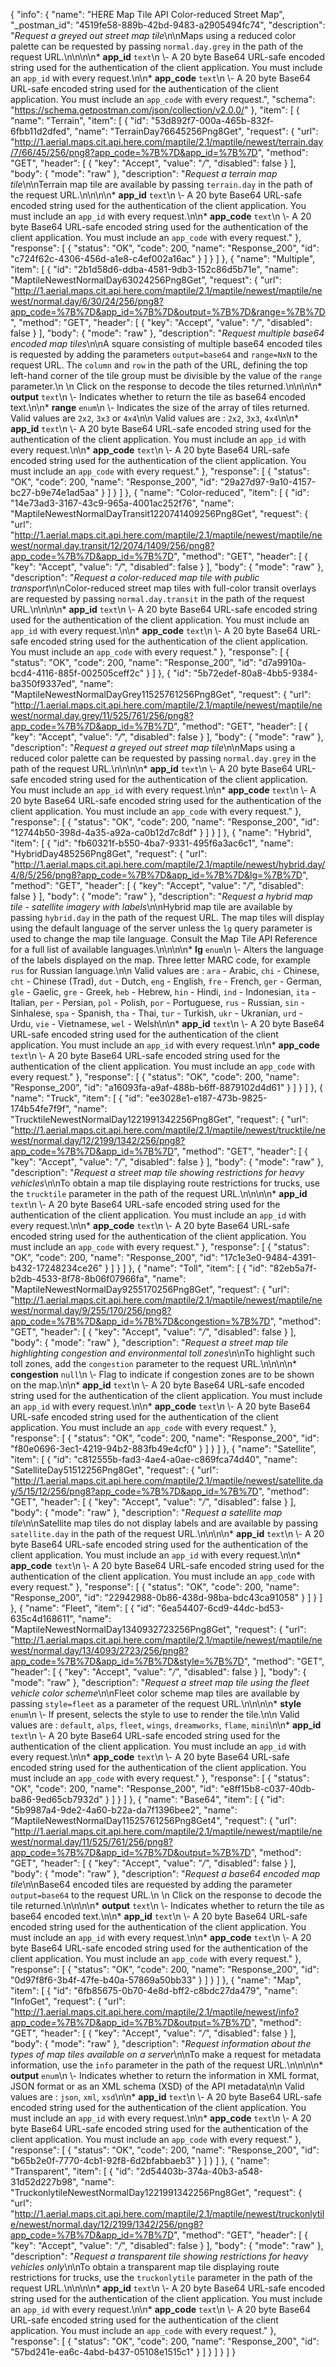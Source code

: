 {
  "info": {
    "name": "HERE Map Tile API Color-reduced Street Map",
    "_postman_id": "4519fe58-889b-42bd-9483-a2905494fc74",
    "description": "*Request a greyed out street map tile*\n\nMaps using a reduced color palette can be requested by passing `normal.day.grey` in the path of the request URL.\n\n\n\n* **app_id**  `text`\n \\- A 20 byte Base64 URL-safe encoded string used for the authentication of the client application.    You must include an `app_id` with every request.\n\n* **app_code**  `text`\n \\- A 20 byte Base64 URL-safe encoded string used for the authentication of the client application.    You must include an `app_code` with every request.",
    "schema": "https://schema.getpostman.com/json/collection/v2.0.0/"
  },
  "item": [
    {
      "name": "Terrain",
      "item": [
        {
          "id": "53d892f7-000a-465b-832f-6fbb11d2dfed",
          "name": "TerrainDay76645256Png8Get",
          "request": {
            "url": "http://1.aerial.maps.cit.api.here.com/maptile/2.1/maptile/newest/terrain.day/7/66/45/256/png8?app_code=%7B%7D&app_id=%7B%7D",
            "method": "GET",
            "header": [
              {
                "key": "Accept",
                "value": "*/*",
                "disabled": false
              }
            ],
            "body": {
              "mode": "raw"
            },
            "description": "*Request a terrain map tile*\n\nTerrain map tile are available by passing `terrain.day` in the path of the request URL.\n\n\n\n* **app_id**  `text`\n \\- A 20 byte Base64 URL-safe encoded string used for the authentication of the client application.    You must include an `app_id` with every request.\n\n* **app_code**  `text`\n \\- A 20 byte Base64 URL-safe encoded string used for the authentication of the client application.    You must include an `app_code` with every request."
          },
          "response": [
            {
              "status": "OK",
              "code": 200,
              "name": "Response_200",
              "id": "c724f62c-4306-456d-a1e8-c4ef002a16ac"
            }
          ]
        }
      ]
    },
    {
      "name": "Multiple",
      "item": [
        {
          "id": "2b1d58d6-ddba-4581-9db3-152c86d5b71e",
          "name": "MaptileNewestNormalDay63024256Png8Get",
          "request": {
            "url": "http://1.aerial.maps.cit.api.here.com/maptile/2.1/maptile/newest/maptile/newest/normal.day/6/30/24/256/png8?app_code=%7B%7D&app_id=%7B%7D&output=%7B%7D&range=%7B%7D",
            "method": "GET",
            "header": [
              {
                "key": "Accept",
                "value": "*/*",
                "disabled": false
              }
            ],
            "body": {
              "mode": "raw"
            },
            "description": "*Request multiple base64 encoded map tiles*\n\nA square consisting of multiple base64 encoded tiles is requested by adding the parameters `output=base64` and `range=NxN` to the request URL. The `column` and `row` in the path of the URL, defining the top left-hand corner of the tile group must be divisible by the value of the `range` parameter.\n  \n  Click on the response to decode the tiles returned.\n\n\n\n* **output**  `text`\n \\- Indicates whether to return the tile as base64 encoded text.\n\n* **range**  `enum`\n \\- Indicates the size of the array of tiles returned. Valid values are `2x2`, `3x3` or `4x4`\n\n Valid values are : `2x2`, `3x3`, `4x4`\n\n* **app_id**  `text`\n \\- A 20 byte Base64 URL-safe encoded string used for the authentication of the client application.    You must include an `app_id` with every request.\n\n* **app_code**  `text`\n \\- A 20 byte Base64 URL-safe encoded string used for the authentication of the client application.    You must include an `app_code` with every request."
          },
          "response": [
            {
              "status": "OK",
              "code": 200,
              "name": "Response_200",
              "id": "29a27d97-9a10-4157-bc27-b9e74e1ad5aa"
            }
          ]
        }
      ]
    },
    {
      "name": "Color-reduced",
      "item": [
        {
          "id": "14e73ad3-3167-43c9-965a-4001ac252f76",
          "name": "MaptileNewestNormalDayTransit1220741409256Png8Get",
          "request": {
            "url": "http://1.aerial.maps.cit.api.here.com/maptile/2.1/maptile/newest/maptile/newest/normal.day.transit/12/2074/1409/256/png8?app_code=%7B%7D&app_id=%7B%7D",
            "method": "GET",
            "header": [
              {
                "key": "Accept",
                "value": "*/*",
                "disabled": false
              }
            ],
            "body": {
              "mode": "raw"
            },
            "description": "*Request a color-reduced map tile with public transport*\n\nColor-reduced street map tiles with full-color transit overlays are requested by passing `normal.day.transit` in the path of the request URL.\n\n\n\n* **app_id**  `text`\n \\- A 20 byte Base64 URL-safe encoded string used for the authentication of the client application.    You must include an `app_id` with every request.\n\n* **app_code**  `text`\n \\- A 20 byte Base64 URL-safe encoded string used for the authentication of the client application.    You must include an `app_code` with every request."
          },
          "response": [
            {
              "status": "OK",
              "code": 200,
              "name": "Response_200",
              "id": "d7a9910a-bcd4-4116-885f-002505ceff2c"
            }
          ]
        },
        {
          "id": "5b72edef-80a8-4bb5-9384-ba350f9337ed",
          "name": "MaptileNewestNormalDayGrey11525761256Png8Get",
          "request": {
            "url": "http://1.aerial.maps.cit.api.here.com/maptile/2.1/maptile/newest/maptile/newest/normal.day.grey/11/525/761/256/png8?app_code=%7B%7D&app_id=%7B%7D",
            "method": "GET",
            "header": [
              {
                "key": "Accept",
                "value": "*/*",
                "disabled": false
              }
            ],
            "body": {
              "mode": "raw"
            },
            "description": "*Request a greyed out street map tile*\n\nMaps using a reduced color palette can be requested by passing `normal.day.grey` in the path of the request URL.\n\n\n\n* **app_id**  `text`\n \\- A 20 byte Base64 URL-safe encoded string used for the authentication of the client application.    You must include an `app_id` with every request.\n\n* **app_code**  `text`\n \\- A 20 byte Base64 URL-safe encoded string used for the authentication of the client application.    You must include an `app_code` with every request."
          },
          "response": [
            {
              "status": "OK",
              "code": 200,
              "name": "Response_200",
              "id": "12744b50-398d-4a35-a92a-ca0b12d7c8df"
            }
          ]
        }
      ]
    },
    {
      "name": "Hybrid",
      "item": [
        {
          "id": "fb60321f-b550-4ba7-9331-495f6a3ac6c1",
          "name": "HybridDay485256Png8Get",
          "request": {
            "url": "http://1.aerial.maps.cit.api.here.com/maptile/2.1/maptile/newest/hybrid.day/4/8/5/256/png8?app_code=%7B%7D&app_id=%7B%7D&lg=%7B%7D",
            "method": "GET",
            "header": [
              {
                "key": "Accept",
                "value": "*/*",
                "disabled": false
              }
            ],
            "body": {
              "mode": "raw"
            },
            "description": "*Request a hybrid map tile - satellite imagery with labels*\n\nHybrid map tile are available by passing `hybrid.day` in the path of the request URL. The map tiles will display using the default language of the server unless the `lg` query parameter is used to change the map tile language. Consult the  Map Tile API Reference for a full list of available languages.\n\n\n\n* **lg**  `enum`\n \\- Alters the language of the labels displayed on the map. Three letter MARC code, for example `rus` for Russian language.\n\n Valid values are : `ara` - Arabic, `chi` - Chinese, `cht` - Chinese (Trad), `dut` - Dutch, `eng` - English, `fre` - French, `ger` - German, `gle` - Gaelic, `gre` - Greek, `heb` - Hebrew, `hin` - Hindi, `ind` - Indonesian, `ita` - Italian, `per` - Persian, `pol` - Polish, `por` - Portuguese, `rus` - Russian, `sin` - Sinhalese, `spa` - Spanish, `tha` - Thai, `tur` - Turkish, `ukr` - Ukranian, `urd` - Urdu, `vie` - Vietnamese, `wel` - Welsh\n\n* **app_id**  `text`\n \\- A 20 byte Base64 URL-safe encoded string used for the authentication of the client application.    You must include an `app_id` with every request.\n\n* **app_code**  `text`\n \\- A 20 byte Base64 URL-safe encoded string used for the authentication of the client application.    You must include an `app_code` with every request."
          },
          "response": [
            {
              "status": "OK",
              "code": 200,
              "name": "Response_200",
              "id": "a16093fa-a9af-488b-b6ff-8879102d4d61"
            }
          ]
        }
      ]
    },
    {
      "name": "Truck",
      "item": [
        {
          "id": "ee3028e1-e187-473b-9825-174b54fe7f9f",
          "name": "TrucktileNewestNormalDay1221991342256Png8Get",
          "request": {
            "url": "http://1.aerial.maps.cit.api.here.com/maptile/2.1/maptile/newest/trucktile/newest/normal.day/12/2199/1342/256/png8?app_code=%7B%7D&app_id=%7B%7D",
            "method": "GET",
            "header": [
              {
                "key": "Accept",
                "value": "*/*",
                "disabled": false
              }
            ],
            "body": {
              "mode": "raw"
            },
            "description": "*Request a street map tile showing restrictions for heavy vehicles*\n\nTo obtain a map tile displaying route restrictions for trucks, use the `trucktile` parameter in the path of the request URL.\n\n\n\n* **app_id**  `text`\n \\- A 20 byte Base64 URL-safe encoded string used for the authentication of the client application.    You must include an `app_id` with every request.\n\n* **app_code**  `text`\n \\- A 20 byte Base64 URL-safe encoded string used for the authentication of the client application.    You must include an `app_code` with every request."
          },
          "response": [
            {
              "status": "OK",
              "code": 200,
              "name": "Response_200",
              "id": "17c1e3e0-9484-4391-b432-17248234ce26"
            }
          ]
        }
      ]
    },
    {
      "name": "Toll",
      "item": [
        {
          "id": "82eb5a7f-b2db-4533-8f78-8b06f07966fa",
          "name": "MaptileNewestNormalDay9255170256Png8Get",
          "request": {
            "url": "http://1.aerial.maps.cit.api.here.com/maptile/2.1/maptile/newest/maptile/newest/normal.day/9/255/170/256/png8?app_code=%7B%7D&app_id=%7B%7D&congestion=%7B%7D",
            "method": "GET",
            "header": [
              {
                "key": "Accept",
                "value": "*/*",
                "disabled": false
              }
            ],
            "body": {
              "mode": "raw"
            },
            "description": "*Request a street map tile highlighting congestion and environmental toll zones*\n\nTo highlight such toll zones, add the `congestion` parameter to the request URL.\n\n\n\n* **congestion**  `null`\n \\- Flag to indicate if congestion zones are to be shown on the map.\n\n* **app_id**  `text`\n \\- A 20 byte Base64 URL-safe encoded string used for the authentication of the client application.    You must include an `app_id` with every request.\n\n* **app_code**  `text`\n \\- A 20 byte Base64 URL-safe encoded string used for the authentication of the client application.    You must include an `app_code` with every request."
          },
          "response": [
            {
              "status": "OK",
              "code": 200,
              "name": "Response_200",
              "id": "f80e0696-3ec1-4219-94b2-883fb49e4cf0"
            }
          ]
        }
      ]
    },
    {
      "name": "Satellite",
      "item": [
        {
          "id": "c812555b-fad3-4ae4-a0ae-c869fca74d40",
          "name": "SatelliteDay51512256Png8Get",
          "request": {
            "url": "http://1.aerial.maps.cit.api.here.com/maptile/2.1/maptile/newest/satellite.day/5/15/12/256/png8?app_code=%7B%7D&app_id=%7B%7D",
            "method": "GET",
            "header": [
              {
                "key": "Accept",
                "value": "*/*",
                "disabled": false
              }
            ],
            "body": {
              "mode": "raw"
            },
            "description": "*Request a satellite map tile*\n\nSatellite map tiles do not display labels and are available by passing `satellite.day` in the path of the request URL.\n\n\n\n* **app_id**  `text`\n \\- A 20 byte Base64 URL-safe encoded string used for the authentication of the client application.    You must include an `app_id` with every request.\n\n* **app_code**  `text`\n \\- A 20 byte Base64 URL-safe encoded string used for the authentication of the client application.    You must include an `app_code` with every request."
          },
          "response": [
            {
              "status": "OK",
              "code": 200,
              "name": "Response_200",
              "id": "22942988-0b86-438d-98ba-bdc43ca91058"
            }
          ]
        }
      ]
    },
    {
      "name": "Fleet",
      "item": [
        {
          "id": "6ea54407-6cd9-44dc-bd53-635c4d168611",
          "name": "MaptileNewestNormalDay1340932723256Png8Get",
          "request": {
            "url": "http://1.aerial.maps.cit.api.here.com/maptile/2.1/maptile/newest/maptile/newest/normal.day/13/4093/2723/256/png8?app_code=%7B%7D&app_id=%7B%7D&style=%7B%7D",
            "method": "GET",
            "header": [
              {
                "key": "Accept",
                "value": "*/*",
                "disabled": false
              }
            ],
            "body": {
              "mode": "raw"
            },
            "description": "*Request a street map tile using the fleet vehicle color scheme*\n\nFleet color scheme map tiles are available by passing `style=fleet` as a parameter of the request URL.\n\n\n\n* **style**  `enum`\n \\- If present, selects the style to use to render the tile.\n\n Valid values are : `default`, `alps`, `fleet`, `wings`, `dreamworks`, `flame`, `mini`\n\n* **app_id**  `text`\n \\- A 20 byte Base64 URL-safe encoded string used for the authentication of the client application.    You must include an `app_id` with every request.\n\n* **app_code**  `text`\n \\- A 20 byte Base64 URL-safe encoded string used for the authentication of the client application.    You must include an `app_code` with every request."
          },
          "response": [
            {
              "status": "OK",
              "code": 200,
              "name": "Response_200",
              "id": "e8ff15b8-c037-40db-ba86-9ed65cb7932d"
            }
          ]
        }
      ]
    },
    {
      "name": "Base64",
      "item": [
        {
          "id": "5b9987a4-9de2-4a60-b22a-da7f1396bee2",
          "name": "MaptileNewestNormalDay11525761256Png8Get4",
          "request": {
            "url": "http://1.aerial.maps.cit.api.here.com/maptile/2.1/maptile/newest/maptile/newest/normal.day/11/525/761/256/png8?app_code=%7B%7D&app_id=%7B%7D&output=%7B%7D",
            "method": "GET",
            "header": [
              {
                "key": "Accept",
                "value": "*/*",
                "disabled": false
              }
            ],
            "body": {
              "mode": "raw"
            },
            "description": "*Request a base64 encoded map tile*\n\nBase64 encoded tiles are requested by adding the parameter `output=base64` to the request URL.\n  \n  Click on the response to decode the tile returned.\n\n\n\n* **output**  `text`\n \\- Indicates whether to return the tile as base64 encoded text.\n\n* **app_id**  `text`\n \\- A 20 byte Base64 URL-safe encoded string used for the authentication of the client application.    You must include an `app_id` with every request.\n\n* **app_code**  `text`\n \\- A 20 byte Base64 URL-safe encoded string used for the authentication of the client application.    You must include an `app_code` with every request."
          },
          "response": [
            {
              "status": "OK",
              "code": 200,
              "name": "Response_200",
              "id": "0d97f8f6-3b4f-47fe-b40a-57869a50bb33"
            }
          ]
        }
      ]
    },
    {
      "name": "Map",
      "item": [
        {
          "id": "6fb85675-0b70-4e8d-bff2-c8bdc27da479",
          "name": "InfoGet",
          "request": {
            "url": "http://1.aerial.maps.cit.api.here.com/maptile/2.1/maptile/newest/info?app_code=%7B%7D&app_id=%7B%7D&output=%7B%7D",
            "method": "GET",
            "header": [
              {
                "key": "Accept",
                "value": "*/*",
                "disabled": false
              }
            ],
            "body": {
              "mode": "raw"
            },
            "description": "*Request information about the types of map tiles available on a server*\n\nTo make a request for metadata information, use the `info` parameter in the path of the request URL.\n\n\n\n* **output**  `enum`\n \\- Indicates whether to return the information in XML format, JSON format or as an XML schema (XSD) of the API metadata\n\n Valid values are : `json`, `xml`, `xsd`\n\n* **app_id**  `text`\n \\- A 20 byte Base64 URL-safe encoded string used for the authentication of the client application.    You must include an `app_id` with every request.\n\n* **app_code**  `text`\n \\- A 20 byte Base64 URL-safe encoded string used for the authentication of the client application.    You must include an `app_code` with every request."
          },
          "response": [
            {
              "status": "OK",
              "code": 200,
              "name": "Response_200",
              "id": "b65b2e0f-7770-4cb1-92f8-6d2bfabbaeb3"
            }
          ]
        }
      ]
    },
    {
      "name": "Transparent",
      "item": [
        {
          "id": "2d54403b-374a-40b3-a548-31d52d227b98",
          "name": "TruckonlytileNewestNormalDay1221991342256Png8Get",
          "request": {
            "url": "http://1.aerial.maps.cit.api.here.com/maptile/2.1/maptile/newest/truckonlytile/newest/normal.day/12/2199/1342/256/png8?app_code=%7B%7D&app_id=%7B%7D",
            "method": "GET",
            "header": [
              {
                "key": "Accept",
                "value": "*/*",
                "disabled": false
              }
            ],
            "body": {
              "mode": "raw"
            },
            "description": "*Request a transparent tile showing restrictions for heavy vehicles only*\n\nTo obtain a transparent map tile displaying route restrictions for trucks, use the `truckonlytile` parameter in the path of the request URL.\n\n\n\n* **app_id**  `text`\n \\- A 20 byte Base64 URL-safe encoded string used for the authentication of the client application.    You must include an `app_id` with every request.\n\n* **app_code**  `text`\n \\- A 20 byte Base64 URL-safe encoded string used for the authentication of the client application.    You must include an `app_code` with every request."
          },
          "response": [
            {
              "status": "OK",
              "code": 200,
              "name": "Response_200",
              "id": "57bd241e-ea6c-4abd-b437-05108e1515c1"
            }
          ]
        }
      ]
    }
  ]
}